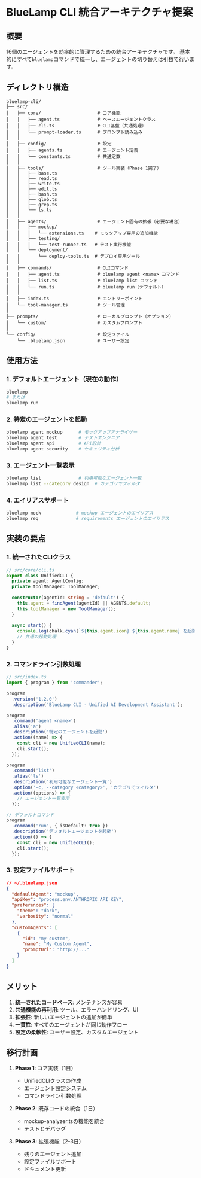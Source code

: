 # BlueLamp CLI 統合アーキテクチャ提案

## 概要
16個のエージェントを効率的に管理するための統合アーキテクチャです。
基本的にすべて`bluelamp`コマンドで統一し、エージェントの切り替えは引数で行います。

## ディレクトリ構造

```
bluelamp-cli/
├── src/
│   ├── core/                     # コア機能
│   │   ├── agent.ts              # ベースエージェントクラス
│   │   ├── cli.ts                # CLI基盤（共通処理）
│   │   └── prompt-loader.ts      # プロンプト読み込み
│   │
│   ├── config/                   # 設定
│   │   ├── agents.ts             # エージェント定義
│   │   └── constants.ts          # 共通定数
│   │
│   ├── tools/                    # ツール実装（Phase 1完了）
│   │   ├── base.ts
│   │   ├── read.ts
│   │   ├── write.ts
│   │   ├── edit.ts
│   │   ├── bash.ts
│   │   ├── glob.ts
│   │   ├── grep.ts
│   │   └── ls.ts
│   │
│   ├── agents/                   # エージェント固有の拡張（必要な場合）
│   │   ├── mockup/
│   │   │   └── extensions.ts    # モックアップ専用の追加機能
│   │   ├── testing/
│   │   │   └── test-runner.ts   # テスト実行機能
│   │   └── deployment/
│   │       └── deploy-tools.ts  # デプロイ専用ツール
│   │
│   ├── commands/                 # CLIコマンド
│   │   ├── agent.ts              # bluelamp agent <name> コマンド
│   │   ├── list.ts               # bluelamp list コマンド
│   │   └── run.ts                # bluelamp run（デフォルト）
│   │
│   ├── index.ts                  # エントリーポイント
│   └── tool-manager.ts           # ツール管理
│
├── prompts/                      # ローカルプロンプト（オプション）
│   └── custom/                   # カスタムプロンプト
│
└── config/                       # 設定ファイル
    └── .bluelamp.json            # ユーザー設定
```

## 使用方法

### 1. デフォルトエージェント（現在の動作）
```bash
bluelamp
# または
bluelamp run
```

### 2. 特定のエージェントを起動
```bash
bluelamp agent mockup      # モックアップアナライザー
bluelamp agent test        # テストエンジニア
bluelamp agent api         # API設計
bluelamp agent security    # セキュリティ分析
```

### 3. エージェント一覧表示
```bash
bluelamp list              # 利用可能なエージェント一覧
bluelamp list --category design  # カテゴリでフィルタ
```

### 4. エイリアスサポート
```bash
bluelamp mock             # mockup エージェントのエイリアス
bluelamp req              # requirements エージェントのエイリアス
```

## 実装の要点

### 1. 統一されたCLIクラス
```typescript
// src/core/cli.ts
export class UnifiedCLI {
  private agent: AgentConfig;
  private toolManager: ToolManager;
  
  constructor(agentId: string = 'default') {
    this.agent = findAgent(agentId) || AGENTS.default;
    this.toolManager = new ToolManager();
  }
  
  async start() {
    console.log(chalk.cyan(`${this.agent.icon} ${this.agent.name} を起動中...`));
    // 共通の起動処理
  }
}
```

### 2. コマンドライン引数処理
```typescript
// src/index.ts
import { program } from 'commander';

program
  .version('1.2.0')
  .description('BlueLamp CLI - Unified AI Development Assistant');

program
  .command('agent <name>')
  .alias('a')
  .description('特定のエージェントを起動')
  .action((name) => {
    const cli = new UnifiedCLI(name);
    cli.start();
  });

program
  .command('list')
  .alias('ls')
  .description('利用可能なエージェント一覧')
  .option('-c, --category <category>', 'カテゴリでフィルタ')
  .action((options) => {
    // エージェント一覧表示
  });

// デフォルトコマンド
program
  .command('run', { isDefault: true })
  .description('デフォルトエージェントを起動')
  .action(() => {
    const cli = new UnifiedCLI();
    cli.start();
  });
```

### 3. 設定ファイルサポート
```json
// ~/.bluelamp.json
{
  "defaultAgent": "mockup",
  "apiKey": "process.env.ANTHROPIC_API_KEY",
  "preferences": {
    "theme": "dark",
    "verbosity": "normal"
  },
  "customAgents": [
    {
      "id": "my-custom",
      "name": "My Custom Agent",
      "promptUrl": "http://..."
    }
  ]
}
```

## メリット

1. **統一されたコードベース**: メンテナンスが容易
2. **共通機能の再利用**: ツール、エラーハンドリング、UI
3. **拡張性**: 新しいエージェントの追加が簡単
4. **一貫性**: すべてのエージェントが同じ動作フロー
5. **設定の柔軟性**: ユーザー設定、カスタムエージェント

## 移行計画

1. **Phase 1**: コア実装（1日）
   - UnifiedCLIクラスの作成
   - エージェント設定システム
   - コマンドライン引数処理

2. **Phase 2**: 既存コードの統合（1日）
   - mockup-analyzer.tsの機能を統合
   - テストとデバッグ

3. **Phase 3**: 拡張機能（2-3日）
   - 残りのエージェント追加
   - 設定ファイルサポート
   - ドキュメント更新